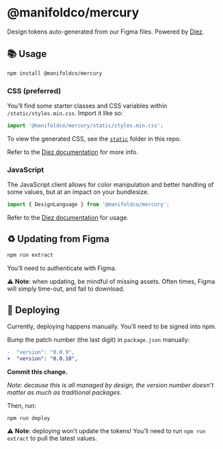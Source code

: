# @manifoldco/mercury

Design tokens auto-generated from our Figma files. Powered by [Diez][diez].

## 📚 Usage

```bash
npm install @manifoldco/mercury
```

### CSS (preferred)

You’ll find some starter classes and CSS variables within `/static/styles.min.css`. Import it like
so:

```js
import '@manifoldco/mercury/static/styles.min.css';
```

To view the generated CSS, see the [`static`](./build/diez-manifoldco-mercury-web/static) folder in
this repo.

Refer to the [Diez documentation][diez-css] for more info.

### JavaScript

The JavaScript client allows for color manipulation and better handling of some values, but at an
impact on your bundlesize.

```js
import { DesignLanguage } from '@manifoldco/mercury';
```

Refer to the [Diez documentation][diez-js] for usage.

[diez-css]: https://diez.org/getting-started/css-sass.html
[diez-js]: https://diez.org/getting-started/javascript.html

## ♻️ Updating from Figma

```bash
npm run extract
```

You’ll need to authenticate with Figma.

⚠️ **Note**: when updating, be mindful of missing assets. Often times, Figma will simply time-out,
and fail to download.

## 🚀 Deploying

Currently, deploying happens manually. You’ll need to be signed into npm.

Bump the patch number (the last digit) in `package.json` manually:

```diff
-  "version": "0.0.9",
+  "version": "0.0.10",
```

**Commit this change.**

_Note: decause this is all managed by design, the version number doesn’t matter as much as
traditional packages._

Then, run:

```
npm run deploy
```

⚠️ **Note**: deploying won’t update the tokens! You’ll need to run `npm run extract` to pull the
latest values.

[diez]: https://diez.org

